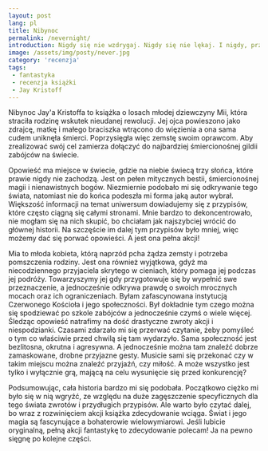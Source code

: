 ```yaml
---
layout: post
lang: pl
title: Nibynoc
permalink: /nevernight/
introduction: Nigdy się nie wzdrygaj. Nigdy się nie lękaj. I nigdy, przenigdy nie zapomnij!
image: /assets/img/posty/never.jpg
category: 'recenzja'
tags:
 - fantastyka
 - recenzja książki
 - Jay Kristoff
---
```

Nibynoc Jay'a Kristoffa to książka o losach młodej dziewczyny Mii, która straciła rodzinę wskutek nieudanej rewolucji. Jej ojca powieszono jako zdrajcę, matkę i małego braciszka wtrącono do więzienia a ona sama cudem uniknęła śmierci. Poprzysięgła więc zemstę swoim oprawcom. Aby zrealizować swój cel zamierza dołączyć do najbardziej śmiercionośnej gildii zabójców na świecie.

Opowieść ma miejsce w świecie, gdzie na niebie świecą trzy słońca, które prawie nigdy nie zachodzą. Jest on pełen mitycznych bestii, śmiercionośnej magii i nienawistnych bogów. Niezmiernie podobało mi się odkrywanie tego świata, natomiast nie do końca podeszła mi forma jaką autor wybrał. Większość informacji na temat uniwersum dowiadujemy się z przypisów, które często ciągną się całymi stronami. Mnie bardzo to dekoncentrowało, nie mogłam się na nich skupić, bo chciałam jak najszybciej wrócić do głównej historii. Na szczęście im dalej tym przypisów było mniej, więc możemy dać się porwać opowieści. A jest ona pełna akcji!

Mia to młoda kobieta, którą naprzód pcha żądza zemsty i potrzeba pomszczenia rodziny. Jest ona również wyjątkowa, gdyż ma niecodziennego przyjaciela skrytego w cieniach, który pomaga jej podczas jej podróży. Towarzyszymy jej gdy przygotowuje się by wypełnić swe przeznaczenie, a jednocześnie odkrywa prawdę o swoich mrocznych mocach oraz ich ograniczeniach.
Byłam zafascynowana instytucją Czerwonego Kościoła i jego społeczności. Był dokładnie tym czego można się spodziewać po szkole zabójców a jednocześnie czymś o wiele więcej. Śledząc opowieść natrafimy na dość drastyczne zwroty akcji i niespodzianki. Czasami zdarzało mi się przerwać czytanie, żeby pomyśleć o tym co właściwie przed chwilą się tam wydarzyło. Sama społeczność jest bezlitosna, okrutna i agresywna. A jednocześnie można tam znaleźć dobrze zamaskowane, drobne przyjazne gesty. Musicie sami się przekonać czy w takim miejscu można znaleźć przyjaźń, czy miłość. A może wszystko jest tylko i wyłącznie grą, mającą na celu wysunięcie się przed konkurencję?

Podsumowując, cała historia bardzo mi się podobała. Początkowo ciężko mi było się w nią wgryźć, ze względu na duże zagęszczenie specyficznych dla tego świata zwrotów i przydługich przypisów. Ale warto było czytać dalej, bo wraz z rozwinięciem akcji książka zdecydowanie wciąga. Świat i jego magia są fascynujące a bohaterowie wielowymiarowi. Jeśli lubicie oryginalną, pełną akcji fantastykę to zdecydowanie polecam! Ja na pewno sięgnę po kolejne części.
